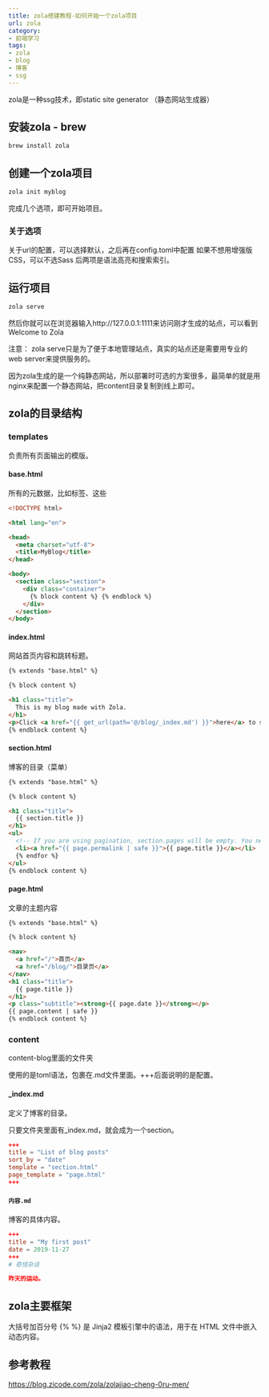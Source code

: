 ```yaml
---
title: zola搭建教程-如何开始一个zola项目
url: zola
category:
- 前端学习
tags:
- zola
- blog
- 博客
- ssg
---
```


zola是一种ssg技术，即static site generator （静态网站生成器）

## 安装zola - brew
```bash
brew install zola
```

## 创建一个zola项目
```bash
zola init myblog
```

完成几个选项，即可开始项目。

### 关于选项
关于url的配置，可以选择默认，之后再在config.toml中配置
如果不想用增强版CSS，可以不选Sass
后两项是语法高亮和搜索索引。

## 运行项目
```bash
zola serve
```
然后你就可以在浏览器输入http://127.0.0.1:1111来访问刚才生成的站点，可以看到Welcome to Zola

注意：
zola serve只是为了便于本地管理站点，真实的站点还是需要用专业的web server来提供服务的。

因为zola生成的是一个纯静态网站，所以部署时可选的方案很多，最简单的就是用nginx来配置一个静态网站，把content目录复制到线上即可。

## zola的目录结构

### templates
负责所有页面输出的模版。

#### base.html
所有的元数据，比如标签、<head>这些
```html
<!DOCTYPE html>

<html lang="en">

<head>
  <meta charset="utf-8">
  <title>MyBlog</title>
</head>

<body>
  <section class="section">
    <div class="container">
      {% block content %} {% endblock %}
    </div>
  </section>
</body>
```

#### index.html
网站首页内容和跳转标题。
```html
{% extends "base.html" %}

{% block content %}

<h1 class="title">
  This is my blog made with Zola.
</h1>
<p>Click <a href="{{ get_url(path='@/blog/_index.md') }}">here</a> to see my posts.</p>
{% endblock content %}
```

#### section.html
博客的目录（菜单）
```html
{% extends "base.html" %}

{% block content %}

<h1 class="title">
  {{ section.title }}
</h1>
<ul>
  <!-- If you are using pagination, section.pages will be empty. You need to use the paginator object -->    {% for page in section.pages %}
  <li><a href="{{ page.permalink | safe }}">{{ page.title }}</a></li>
  {% endfor %}
</ul>
{% endblock content %}
```

#### page.html
文章的主题内容
```html
{% extends "base.html" %}

{% block content %}

<nav>
  <a href="/">首页</a>
  <a href="/blog/">目录页</a>
</nav>
<h1 class="title">
  {{ page.title }}
</h1>
<p class="subtitle"><strong>{{ page.date }}</strong></p>
{{ page.content | safe }}
{% endblock content %}
```

### content
content-blog里面的文件夹

使用的是toml语法，包裹在.md文件里面。+++后面说明的是配置。

#### _index.md
定义了博客的目录。

只要文件夹里面有_index.md，就会成为一个section。

```toml
+++
title = "List of blog posts"
sort_by = "date"
template = "section.html"
page_template = "page.html"
+++
```

#### `内容.md`
博客的具体内容。

```toml
+++
title = "My first post"
date = 2019-11-27
+++
# 奇怪杂谈

昨天的运动。
```

## zola主要框架 
大括号加百分号 {% %} 是 Jinja2 模板引擎中的语法，用于在 HTML 文件中嵌入动态内容。



## 参考教程
https://blog.zicode.com/zola/zolajiao-cheng-0ru-men/
